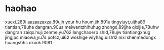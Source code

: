 # haohao
xuexi.289i
aazaazaxza,89ujh
your hu houm,jih,891u
tingyiuyt,uijha89
tiantian,78uha
dangran.90us
meiwentzhihuhug
zhongd,89jjha
qixijie,78uhw
dangran
zaiqx.huji
zenme,yu762
langchaoerp
shid,78ujw
tiantiangxhug
jingjpc
miaowa,yu7s
pofcz,ui62
woshige
wiyhag.uish12
nixi
shenmedongx
huangshhs
okxok.9081
